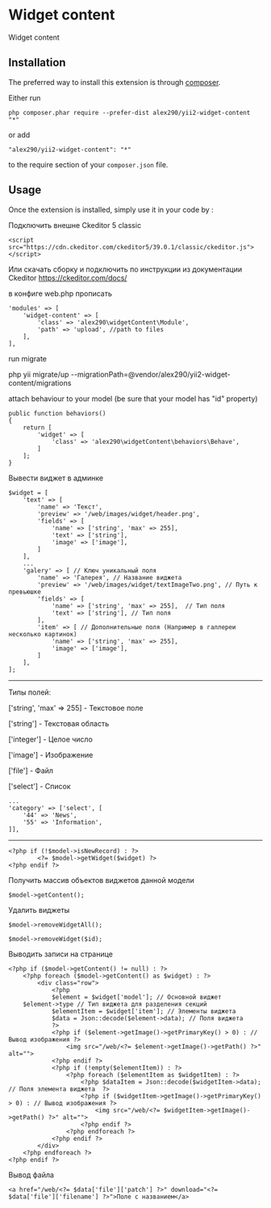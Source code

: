 Widget content
==============
Widget content

Installation
------------

The preferred way to install this extension is through [composer](http://getcomposer.org/download/).

Either run

```
php composer.phar require --prefer-dist alex290/yii2-widget-content "*"
```

or add

```
"alex290/yii2-widget-content": "*"
```

to the require section of your `composer.json` file.


Usage
-----

Once the extension is installed, simply use it in your code by  :

Подключить внешне Ckeditor 5 classic

    <script src="https://cdn.ckeditor.com/ckeditor5/39.0.1/classic/ckeditor.js"></script>

Или скачать сборку и подключить по инструкции из документации Ckeditor https://ckeditor.com/docs/

в конфиге web.php прописать

    'modules' => [
        'widget-content' => [
            'class' => 'alex290\widgetContent\Module',
            'path' => 'upload', //path to files
        ],
    ],

run migrate

php yii migrate/up --migrationPath=@vendor/alex290/yii2-widget-content/migrations

attach behaviour to your model (be sure that your model has "id" property)

    public function behaviors()
    {
        return [
            'widget' => [
                'class' => 'alex290\widgetContent\behaviors\Behave',
            ]
        ];
    }


Вывести виджет в админке

    $widget = [
        'text' => [
            'name' => 'Текст',
            'preview' => '/web/images/widget/header.png',
            'fields' => [
                'name' => ['string', 'max' => 255],
                'text' => ['string'],
                'image' => ['image'],
            ]
        ],
		...
        'galery' => [ // Ключ уникальный поля 
            'name' => 'Галерея', // Название виджета
            'preview' => '/web/images/widget/textImageTwo.png', // Путь к превьюшке
            'fields' => [
                'name' => ['string', 'max' => 255],  // Тип поля
                'text' => ['string'], // Тип поля
            ],
            'item' => [ // Дополнительные поля (Например в галлереи несколько картинок)
                'name' => ['string', 'max' => 255], 
                'image' => ['image'],
            ]
        ],
    ];

----------

Типы полей:

['string', 'max' => 255] - Текстовое поле

['string'] - Текстовая область

['integer'] - Целое число

['image'] - Изображение

['file'] - Файл 

['select'] - Список 

    ...
    'category' => ['select', [
        '44' => 'News',
        '55' => 'Information',
    ]], 

----------


    <?php if (!$model->isNewRecord) : ?>
    		<?= $model->getWidget($widget) ?>
    <?php endif ?>

Получить массив объектов виджетов данной модели

    $model->getContent();


Удалить виджеты

    $model->removeWidgetAll();

    $model->removeWidget($id);
    
Выводить записи на странице
    
    <?php if ($model->getContent() != null) : ?>
        <?php foreach ($model->getContent() as $widget) : ?>
            <div class="row">
                <?php
                $element = $widget['model']; // Основной виджет
		$element->type // Тип виджета для разделения секций
                $elementItem = $widget['item']; // Элементы виджета
                $data = Json::decode($element->data); // Поля виджета
                ?>
                <?php if ($element->getImage()->getPrimaryKey() > 0) : // Вывод изображения ?>
                    <img src="/web/<?= $element->getImage()->getPath() ?>" alt="">
                <?php endif ?>
                <?php if (!empty($elementItem)) : ?>
                    <?php foreach ($elementItem as $widgetItem) : ?>
                        <?php $dataItem = Json::decode($widgetItem->data); // Поля элемента виджета  ?>
                        <?php if ($widgetItem->getImage()->getPrimaryKey() > 0) : // Вывод изображения ?>
                            <img src="/web/<?= $widgetItem->getImage()->getPath() ?>" alt="">
                        <?php endif ?>
                    <?php endforeach ?>
                <?php endif ?>
            </div>
        <?php endforeach ?>
    <?php endif ?>
    
Вывод файла

    <a href="/web/<?= $data['file']['patch'] ?>" download="<?= $data['file']['filename'] ?>">Поле с названием</a>